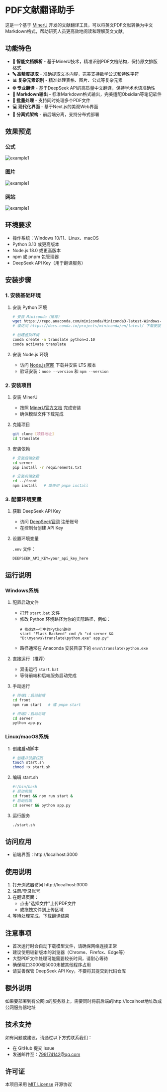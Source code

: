 # PDF文献翻译助手

这是一个基于 [MinerU](https://github.com/opendatalab/MinerU) 开发的文献翻译工具，可以将英文PDF文献转换为中文Markdown格式，帮助研究人员更高效地阅读和理解英文文献。

## 功能特色

- **📄 智能文档解析** - 基于MinerU技术，精准识别PDF文档结构，保持原文排版格式
- **🔤 高精度提取** - 准确提取文本内容，完美支持数学公式和特殊字符
- **📊 复杂元素识别** - 精准处理表格、图片、公式等复杂元素
- **🌐 专业翻译** - 基于DeepSeek API的高质量中文翻译，保持学术术语准确性
- **📝 Markdown输出** - 标准Markdown格式输出，完美适配Obsidian等笔记软件
- **🎯 批量处理** - 支持同时处理多个PDF文件
- **💻 现代化界面** - 基于Next.js的美观Web界面
- **🔌 分离式架构** - 前后端分离，支持分布式部署

## 效果预览
### 公式
![example1](example/example1.jpeg)
### 图片
![example1](example/example2.jpeg)
### 网站
![example1](example/example3.png)

## 环境要求

- 操作系统：Windows 10/11、Linux、macOS
- Python 3.10 或更高版本
- Node.js 18.0 或更高版本
- npm 或 pnpm 包管理器
- DeepSeek API Key（用于翻译服务）

## 安装步骤

### 1. 安装基础环境

1. 安装 Python 环境
   ```bash
   # 安装 Miniconda（推荐）
   wget https://repo.anaconda.com/miniconda/Miniconda3-latest-Windows-x86_64.exe
   # 或访问 https://docs.conda.io/projects/miniconda/en/latest/ 下载安装
   
   # 创建虚拟环境
   conda create -n translate python=3.10
   conda activate translate
   ```

2. 安装 Node.js 环境

   - 访问 [Node.js官网](https://nodejs.org/) 下载并安装 LTS 版本
   - 验证安装：`node --version` 和 `npm --version`

### 2. 安装项目

1. 安装 MinerU
   - 按照 [MinerU官方文档](https://github.com/opendatalab/MinerU) 完成安装
   - 确保模型文件下载完成

2. 克隆项目
   ```bash
   git clone [项目地址]
   cd translate
   ```

3. 安装依赖
   ```bash
   # 安装后端依赖
   cd server
   pip install -r requirements.txt
   
   # 安装前端依赖
   cd ../front
   npm install   # 或使用 pnpm install
   ```

### 3. 配置环境变量

1. 获取 DeepSeek API Key
   - 访问 [DeepSeek官网](https://platform.deepseek.com/) 注册账号
   - 在控制台创建 API Key

2. 设置环境变量
   
    `.env` 文件：
   ```
   DEEPSEEK_API_KEY=your_api_key_here
   ```


## 运行说明

### Windows系统

1. 配置启动文件
   - 打开 `start.bat` 文件
   - 修改 Python 环境路径为你的实际路径，例如：
     ```batch
     # 修改这一行中的Python路径
     start "Flask Backend" cmd /k "cd server && "D:\myenvs\translate\python.exe" app.py"
     ```
   - 路径通常在 Anaconda 安装目录下的 `envs\translate\python.exe`

2. 直接运行（推荐）
   - 双击运行 `start.bat`
   - 等待前端和后端服务启动完成

2. 手动运行
   ```bash
   # 终端1：启动前端
   cd front
   npm run start   # 或 pnpm start
   
   # 终端2：启动后端
   cd server
   python app.py
   ```

### Linux/macOS系统

1. 创建启动脚本
   ```bash
   # 创建并设置权限
   touch start.sh
   chmod +x start.sh
   ```

2. 编辑 start.sh
   ```bash
   #!/bin/bash
   # 启动前端
   cd front && npm run start &
   # 启动后端
   cd server && python app.py
   ```

3. 运行服务
   ```bash
   ./start.sh
   ```

## 访问应用

- 前端界面：http://localhost:3000

## 使用说明

1. 打开浏览器访问 http://localhost:3000
2. 注册/登录账号
3. 在翻译页面：
   - 点击"选择文件"上传PDF文件
   - 或拖拽文件到上传区域
4. 等待处理完成，下载翻译结果

## 注意事项

- 首次运行时会自动下载模型文件，请确保网络连接正常
- 建议使用较新版本的浏览器（Chrome、Firefox、Edge等）
- 大型PDF文件处理可能需要较长时间，请耐心等待
- 确保端口3000和5000未被其他程序占用
- 请妥善保管 DeepSeek API Key，不要将其提交到代码仓库

## 额外说明
如果要部署到有公网ip的服务器上，需要同时将前后端的http://localhost地址改成公网服务器地址

## 技术支持

如有问题或建议，请通过以下方式联系我们：
- 在 GitHub 提交 Issue
- 发送邮件至：799174142@qq.com

## 许可证

本项目采用 [MIT License](LICENSE) 开源协议 
